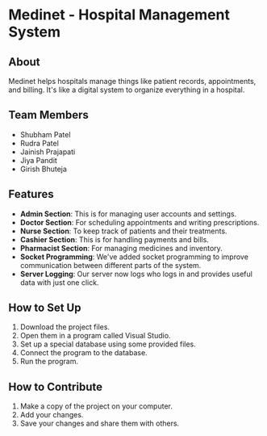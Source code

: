 # Medinet - Hospital Management System

## About
Medinet helps hospitals manage things like patient records, appointments, and billing. It's like a digital system to organize everything in a hospital.

## Team Members
- Shubham Patel
- Rudra Patel
- Jainish Prajapati
- Jiya Pandit
- Girish Bhuteja

## Features
- **Admin Section**: This is for managing user accounts and settings.
- **Doctor Section**: For scheduling appointments and writing prescriptions.
- **Nurse Section**: To keep track of patients and their treatments.
- **Cashier Section**: This is for handling payments and bills.
- **Pharmacist Section**: For managing medicines and inventory.
- **Socket Programming**: We've added socket programming to improve communication between different parts of the system.
- **Server Logging**: Our server now logs who logs in and provides useful data with just one click.

## How to Set Up
1. Download the project files.
2. Open them in a program called Visual Studio.
3. Set up a special database using some provided files.
4. Connect the program to the database.
5. Run the program.

## How to Contribute
1. Make a copy of the project on your computer.
2. Add your changes.
3. Save your changes and share them with others.
